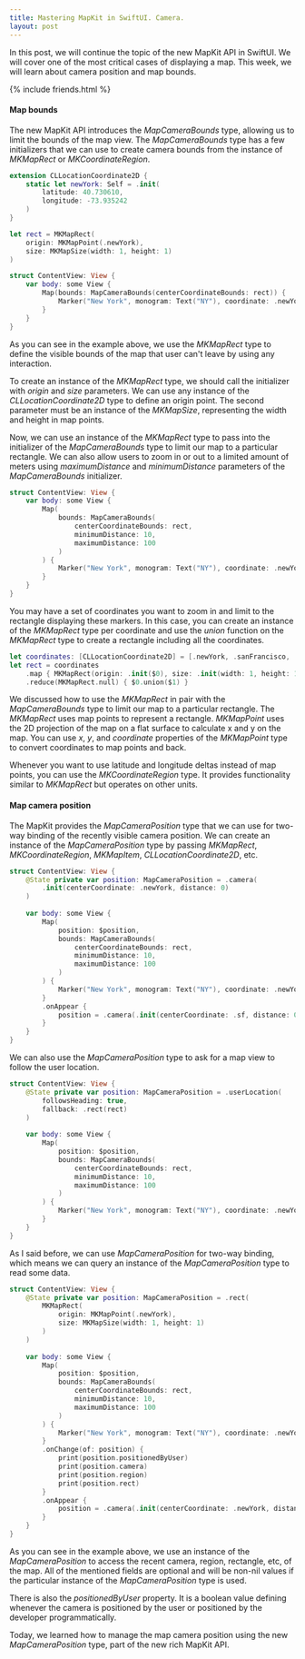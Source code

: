 ```yaml
---
title: Mastering MapKit in SwiftUI. Camera.
layout: post
---
```


In this post, we will continue the topic of the new MapKit API in SwiftUI. We will cover one of the most critical cases of displaying a map. This week, we will learn about camera position and map bounds.

{% include friends.html %}

#### Map bounds
The new MapKit API introduces the *MapCameraBounds* type, allowing us to limit the bounds of the map view. The *MapCameraBounds* type has a few initializers that we can use to create camera bounds from the instance of *MKMapRect* or *MKCoordinateRegion*.

```swift
extension CLLocationCoordinate2D {
    static let newYork: Self = .init(
        latitude: 40.730610,
        longitude: -73.935242
    )
}

let rect = MKMapRect(
    origin: MKMapPoint(.newYork),
    size: MKMapSize(width: 1, height: 1)
)

struct ContentView: View {
    var body: some View {
        Map(bounds: MapCameraBounds(centerCoordinateBounds: rect)) {
            Marker("New York", monogram: Text("NY"), coordinate: .newYork)
        }
    }
}
```

As you can see in the example above, we use the *MKMapRect* type to define the visible bounds of the map that user can't leave by using any interaction.

 To create an instance of the *MKMapRect* type, we should call the initializer with *origin* and *size* parameters. We can use any instance of the *CLLocationCoordinate2D* type to define an origin point. The second parameter must be an instance of the *MKMapSize*, representing the width and height in map points.

Now, we can use an instance of the *MKMapRect* type to pass into the initializer of the *MapCameraBounds* type to limit our map to a particular rectangle. We can also allow users to zoom in or out to a limited amount of meters using *maximumDistance* and *minimumDistance* parameters of the *MapCameraBounds* initializer.

```swift
struct ContentView: View {
    var body: some View {
        Map(
            bounds: MapCameraBounds(
                centerCoordinateBounds: rect,
                minimumDistance: 10,
                maximumDistance: 100
            )
        ) {
            Marker("New York", monogram: Text("NY"), coordinate: .newYork)
        }
    }
}
```

You may have a set of coordinates you want to zoom in and limit to the rectangle displaying these markers. In this case, you can create an instance of the *MKMapRect* type per coordinate and use the *union* function on the *MKMapRect* type to create a rectangle including all the coordinates.

```swift
let coordinates: [CLLocationCoordinate2D] = [.newYork, .sanFrancisco, .seattle]
let rect = coordinates
    .map { MKMapRect(origin: .init($0), size: .init(width: 1, height: 1)) }
    .reduce(MKMapRect.null) { $0.union($1) }
```

We discussed how to use the *MKMapRect* in pair with the *MapCameraBounds* type to limit our map to a particular rectangle. The *MKMapRect* uses map points to represent a rectangle. *MKMapPoint* uses the 2D projection of the map on a flat surface to calculate x and y on the map. You can use *x*, *y*, and *coordinate* properties of the *MKMapPoint* type to convert coordinates to map points and back.

Whenever you want to use latitude and longitude deltas instead of map points, you can use the *MKCoordinateRegion* type. It provides functionality similar to *MKMapRect* but operates on other units.

#### Map camera position
The MapKit provides the *MapCameraPosition* type that we can use for two-way binding of the recently visible camera position. We can create an instance of the *MapCameraPosition* type by passing *MKMapRect*, *MKCoordinateRegion*, *MKMapItem*, *CLLocationCoordinate2D*, etc.

```swift
struct ContentView: View {
    @State private var position: MapCameraPosition = .camera(
        .init(centerCoordinate: .newYork, distance: 0)
    )
    
    var body: some View {
        Map(
            position: $position,
            bounds: MapCameraBounds(
                centerCoordinateBounds: rect,
                minimumDistance: 10,
                maximumDistance: 100
            )
        ) {
            Marker("New York", monogram: Text("NY"), coordinate: .newYork)
        }
        .onAppear {
            position = .camera(.init(centerCoordinate: .sf, distance: 0))
        }
    }
}
```

We can also use the *MapCameraPosition* type to ask for a map view to follow the user location.

```swift
struct ContentView: View {
    @State private var position: MapCameraPosition = .userLocation(
        followsHeading: true,
        fallback: .rect(rect)
    )
    
    var body: some View {
        Map(
            position: $position,
            bounds: MapCameraBounds(
                centerCoordinateBounds: rect,
                minimumDistance: 10,
                maximumDistance: 100
            )
        ) {
            Marker("New York", monogram: Text("NY"), coordinate: .newYork)
        }
    }
}
```

As I said before, we can use *MapCameraPosition* for two-way binding, which means we can query an instance of the *MapCameraPosition* type to read some data.

```swift
struct ContentView: View {
    @State private var position: MapCameraPosition = .rect(
        MKMapRect(
            origin: MKMapPoint(.newYork),
            size: MKMapSize(width: 1, height: 1)
        )
    )
    
    var body: some View {
        Map(
            position: $position,
            bounds: MapCameraBounds(
                centerCoordinateBounds: rect,
                minimumDistance: 10,
                maximumDistance: 100
            )
        ) {
            Marker("New York", monogram: Text("NY"), coordinate: .newYork)
        }
        .onChange(of: position) {
            print(position.positionedByUser)
            print(position.camera)
            print(position.region)
            print(position.rect)
        }
        .onAppear {
            position = .camera(.init(centerCoordinate: .newYork, distance: 0))
        }
    }
}
```

As you can see in the example above, we use an instance of the *MapCameraPosition* to access the recent camera, region, rectangle, etc, of the map. All of the mentioned fields are optional and will be non-nil values if the particular instance of the *MapCameraPosition* type is used.

There is also the *positionedByUser* property. It is a boolean value defining whenever the camera is positioned by the user or positioned by the developer programmatically.

Today, we learned how to manage the map camera position using the new *MapCameraPosition* type, part of the new rich MapKit API.
